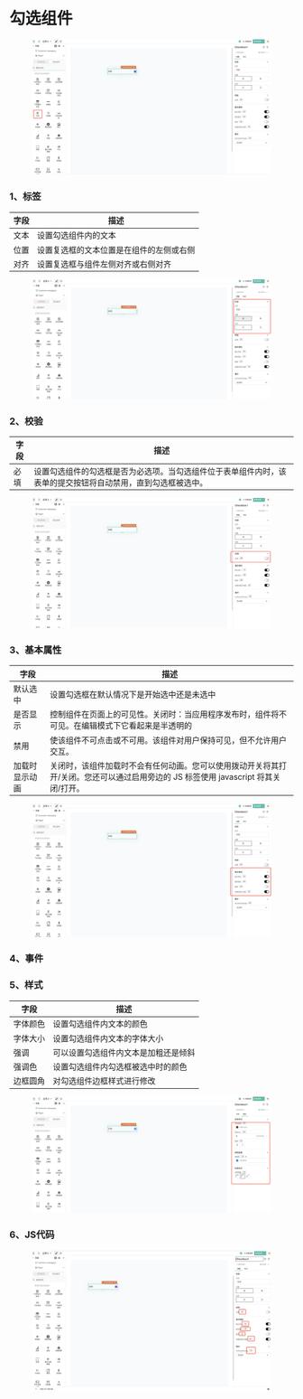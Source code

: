 # 勾选组件

<figure><img src="../../../.gitbook/assets/image (7) (2).png" alt=""><figcaption></figcaption></figure>

### 1、标签

| 字段 | 描述                   |
| -- | -------------------- |
| 文本 | 设置勾选组件内的文本           |
| 位置 | 设置复选框的文本位置是在组件的左侧或右侧 |
| 对齐 | 设置复选框与组件左侧对齐或右侧对齐    |

<figure><img src="../../../.gitbook/assets/image (49) (1).png" alt=""><figcaption></figcaption></figure>

### 2、校验

| 字段 | 描述                                                     |
| -- | ------------------------------------------------------ |
| 必填 | 设置勾选组件的勾选框是否为必选项。当勾选组件位于表单组件内时，该表单的提交按钮将自动禁用，直到勾选框被选中。 |

<figure><img src="../../../.gitbook/assets/image (46) (1).png" alt=""><figcaption></figcaption></figure>

### 3、基本属性

| 字段      | 描述                                                                         |
| ------- | -------------------------------------------------------------------------- |
| 默认选中    | 设置勾选框在默认情况下是开始选中还是未选中                                                      |
| 是否显示    | 控制组件在页面上的可见性。关闭时：当应用程序发布时，组件将不可见。在编辑模式下它看起来是半透明的                           |
| 禁用      | 使该组件不可点击或不可用。该组件对用户保持可见，但不允许用户交互。                                          |
| 加载时显示动画 | 关闭时，该组件加载时不会有任何动画。您可以使用拨动开关将其打开/关闭。您还可以通过启用旁边的 JS 标签使用 javascript 将其关闭/打开。 |

<figure><img src="../../../.gitbook/assets/image (18) (1).png" alt=""><figcaption></figcaption></figure>

### 4、事件





### 5、样式

| 字段   | 描述                 |
| ---- | ------------------ |
| 字体颜色 | 设置勾选组件内文本的颜色       |
| 字体大小 | 设置勾选组件内文本的字体大小     |
| 强调   | 可以设置勾选组件内文本是加粗还是倾斜 |
| 强调色  | 设置勾选组件内勾选框被选中时的颜色  |
| 边框圆角 | 对勾选组件边框样式进行修改      |

<figure><img src="../../../.gitbook/assets/image (9) (2) (1).png" alt=""><figcaption></figcaption></figure>

### 6、JS代码



<figure><img src="../../../.gitbook/assets/image (37) (1).png" alt=""><figcaption></figcaption></figure>
